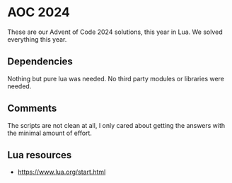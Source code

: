 # AOC 2024
These are our Advent of Code 2024 solutions, this year in Lua.
We solved everything this year.

## Dependencies
Nothing but pure lua was needed. No third party modules or libraries were
needed.

## Comments
The scripts are not clean at all, I only cared about getting the answers
with the minimal amount of effort.

## Lua resources
* https://www.lua.org/start.html
